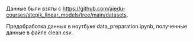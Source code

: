 Данные были взяты с https://github.com/aiedu-courses/stepik_linear_models/tree/main/datasets.

Предобработка данных в ноутбуке data_preparation.ipynb, полученные данные в файле clean.csv.
